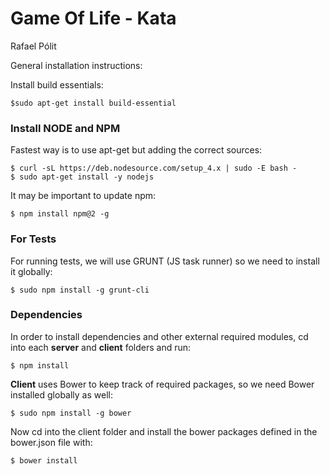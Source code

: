 Game Of Life - Kata
===================

Rafael Pólit

General installation instructions:

Install build essentials:
```
$sudo apt-get install build-essential
```
### Install NODE and NPM

Fastest way is to use apt-get but adding the correct sources:

```
$ curl -sL https://deb.nodesource.com/setup_4.x | sudo -E bash -
$ sudo apt-get install -y nodejs
```
It may be important to update npm:
```
$ npm install npm@2 -g
```

### For Tests

For running tests, we will use GRUNT (JS task runner) so we need to install it globally:
```
$ sudo npm install -g grunt-cli
```

### Dependencies

In order to install dependencies and other external required modules, cd into each **server** and **client** folders and run:
```
$ npm install
```

**Client** uses Bower to keep track of required packages, so we need Bower installed globally as well:
```
$ sudo npm install -g bower
```

Now cd into the client folder and install the bower packages defined in the bower.json file with:
```
$ bower install
```
